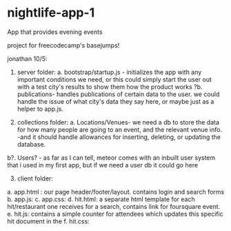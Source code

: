# nightlife-app-1
App that provides evening events

project for freecodecamp's basejumps!

jonathan 10/5:

1. server folder:
   a. bootstrap/startup.js - initializes the app with any important conditions we need,
   or this could simply start the user out with a test city's results to show them how the product works
   ?b. publications- handles publications of certain data to the user. we could handle the issue of what city's data they say here,
   or maybe just as a helper to app.js.  


2. collections folder:
a. Locations/Venues- we need a db to store the data for how many people are going to an event, and the relevant venue info.
    -and it should handle allowances for inserting, deleting, or updating the database.
	
b?. Users? - as far as I can tell, meteor comes with an inbuilt user system that i used in my first app, but if we need
   a user db it could go here

   
3. client folder:

a. app.html : our page header/footer/layout. contains login and search forms
b. app.js:
c. app.css: 
d. hit.html: a separate html template for each hit/restaurant one receives for a search, contains link for foursquare event.
e. hit.js: contains a simple counter for attendees which updates this specific hit document in the 
f. hit.css: